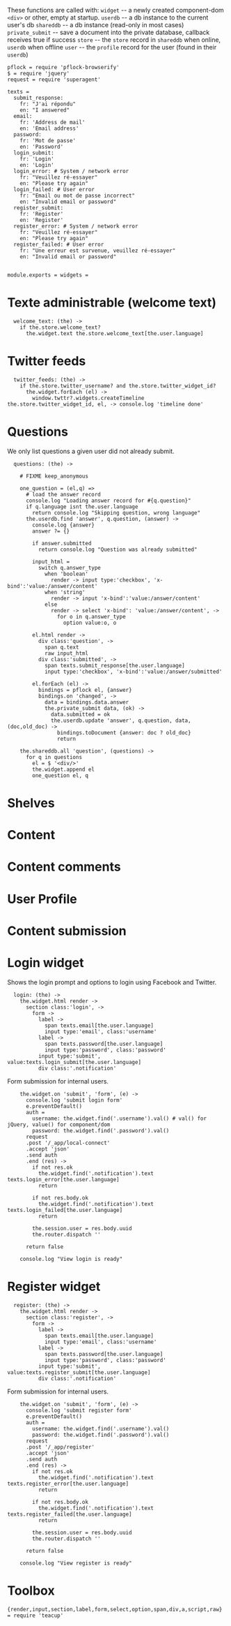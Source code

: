 These functions are called with:
`widget` -- a newly created component-dom `<div>` or other, empty at startup.
`userdb` -- a db instance to the current user's db
`shareddb` -- a db instance (read-only in most cases)
`private_submit` -- save a document into the private database, callback receives true if success
`store` -- the `store` record in `shareddb` when online, `userdb` when offline
`user` -- the `profile` record for the user (found in their `userdb`)

    pflock = require 'pflock-browserify'
    $ = require 'jquery'
    request = require 'superagent'

    texts =
      submit_response:
        fr: "J'ai répondu"
        en: "I answered"
      email:
        fr: 'Address de mail'
        en: 'Email address'
      password:
        fr: 'Mot de passe'
        en: 'Password'
      login_submit:
        fr: 'Login'
        en: 'Login'
      login_error: # System / network error
        fr: "Veuillez ré-essayer"
        en: "Please try again"
      login_failed: # User error
        fr: "Email ou mot de passe incorrect"
        en: "Invalid email or password"
      register_submit:
        fr: 'Register'
        en: 'Register'
      register_error: # System / network error
        fr: "Veuillez ré-essayer"
        en: "Please try again"
      register_failed: # User error
        fr: "Une erreur est survenue, veuillez ré-essayer"
        en: "Invalid email or password"


    module.exports = widgets =

Texte administrable (welcome text)
==================================

      welcome_text: (the) ->
        if the.store.welcome_text?
          the.widget.text the.store.welcome_text[the.user.language]

Twitter feeds
=============

      twitter_feeds: (the) ->
        if the.store.twitter_username? and the.store.twitter_widget_id?
          the.widget.forEach (el) ->
            window.twttr?.widgets.createTimeline the.store.twitter_widget_id, el, -> console.log 'timeline done'

Questions
=========

We only list questions a given user did not already submit.

      questions: (the) ->

        # FIXME keep_anonymous

        one_question = (el,q) =>
          # load the answer record
          console.log "Loading answer record for #{q.question}"
          if q.language isnt the.user.language
            return console.log "Skipping question, wrong language"
          the.userdb.find 'answer', q.question, (answer) ->
            console.log {answer}
            answer ?= {}

            if answer.submitted
              return console.log "Question was already submitted"

            input_html =
              switch q.answer_type
                when 'boolean'
                  render -> input type:'checkbox', 'x-bind':'value:/answer/content'
                when 'string'
                  render -> input 'x-bind':'value:/answer/content'
                else
                  render -> select 'x-bind': 'value:/answer/content', ->
                    for o in q.answer_type
                      option value:o, o

            el.html render ->
              div class:'question', ->
                span q.text
                raw input_html
              div class:'submitted', ->
                span texts.submit_response[the.user.language]
                input type:'checkbox', 'x-bind':'value:/answer/submitted'

            el.forEach (el) ->
              bindings = pflock el, {answer}
              bindings.on 'changed', ->
                data = bindings.data.answer
                the.private_submit data, (ok) ->
                  data.submitted = ok
                  the.userdb.update 'answer', q.question, data, (doc,old_doc) ->
                    bindings.toDocument {answer: doc ? old_doc}
                    return

        the.shareddb.all 'question', (questions) ->
          for q in questions
            el = $ '<div/>'
            the.widget.append el
            one_question el, q

Shelves
=======

Content
=======

Content comments
================

User Profile
============

Content submission
==================

Login widget
============

Shows the login prompt and options to login using Facebook and Twitter.

      login: (the) ->
        the.widget.html render ->
          section class:'login', ->
            form ->
              label ->
                span texts.email[the.user.language]
                input type:'email', class:'username'
              label ->
                span texts.password[the.user.language]
                input type:'password', class:'password'
              input type:'submit', value:texts.login_submit[the.user.language]
              div class:'.notification'

Form submission for internal users.

        the.widget.on 'submit', 'form', (e) ->
          console.log 'submit login form'
          e.preventDefault()
          auth =
            username: the.widget.find('.username').val() # val() for jQuery, value() for component/dom
            password: the.widget.find('.password').val()
          request
          .post '/_app/local-connect'
          .accept 'json'
          .send auth
          .end (res) ->
            if not res.ok
              the.widget.find('.notification').text texts.login_error[the.user.language]
              return

            if not res.body.ok
              the.widget.find('.notification').text texts.login_failed[the.user.language]
              return

            the.session.user = res.body.uuid
            the.router.dispatch ''

          return false

        console.log "View login is ready"

Register widget
===============

      register: (the) ->
        the.widget.html render ->
          section class:'register', ->
            form ->
              label ->
                span texts.email[the.user.language]
                input type:'email', class:'username'
              label ->
                span texts.password[the.user.language]
                input type:'password', class:'password'
              input type:'submit', value:texts.register_submit[the.user.language]
              div class:'.notification'

Form submission for internal users.

        the.widget.on 'submit', 'form', (e) ->
          console.log 'submit register form'
          e.preventDefault()
          auth =
            username: the.widget.find('.username').val()
            password: the.widget.find('.password').val()
          request
          .post '/_app/register'
          .accept 'json'
          .send auth
          .end (res) ->
            if not res.ok
              the.widget.find('.notification').text texts.register_error[the.user.language]
              return

            if not res.body.ok
              the.widget.find('.notification').text texts.register_failed[the.user.language]
              return

            the.session.user = res.body.uuid
            the.router.dispatch ''

          return false

        console.log "View register is ready"

Toolbox
=======

    {render,input,section,label,form,select,option,span,div,a,script,raw} = require 'teacup'
